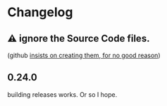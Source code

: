 # Changelog

## ⚠️ ignore the Source Code files.
(github [insists on creating them, for no good reason](https://github.com/orgs/community/discussions/6003))

## 0.24.0

building releases works. Or so I hope.
